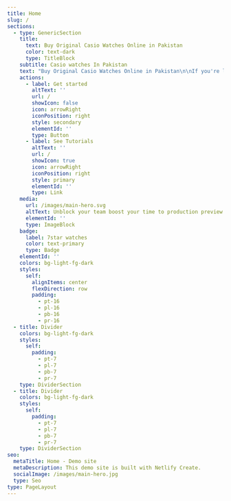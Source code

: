 ```yaml
---
title: Home
slug: /
sections:
  - type: GenericSection
    title:
      text: Buy Original Casio Watches Online in Pakistan
      color: text-dark
      type: TitleBlock
    subtitle: Casio watches In Pakistan
    text: "Buy Original Casio Watches Online in Pakistan\n\nIf you're looking to buy original Casio watches online in Pakistan, 7star.pk is your go-to destination. Casio, a brand synonymous with precision, durability, and style, offers a wide range of watches that cater to various tastes and preferences. Whether you are a sports enthusiast, a professional, or someone who appreciates classic designs, Casio has a watch for you.\n\nWhy Choose Casio Watches?[ Casio watches](https://7star.pk/original_casio_watches_in_pakistan/) are renowned for their innovative technology and reliable performance. Here are some reasons why Casio stands out:\n\nDurability: Casio watches are built to last. Many models feature shock-resistant designs and water resistance, making them suitable for all kinds of activities and environments. Advanced Features: From GPS and solar power to tide graphs and moon data, Casio watches incorporate a variety of advanced features that cater to diverse needs. Style and Variety: Casio offers a wide range of styles, from the classic G-Shock and Baby-G series to the sophisticated Edifice and Pro Trek collections. Affordability: Despite their high quality and advanced features, Casio watches are reasonably priced, offering excellent value for money. Popular Casio Watch Collections G-Shock: Known for its toughness, the G-Shock series is perfect for those who need a watch that can withstand harsh conditions. It is popular among athletes, military personnel, and outdoor enthusiasts. Baby-G: A smaller, more colorful version of the G-Shock, Baby-G watches are designed for women who want a stylish yet durable watch. Edifice: Combining sporty aesthetics with advanced technology, the Edifice series is ideal for professionals who need a watch that looks good in both casual and formal settings. Pro Trek: Designed for outdoor adventurers, Pro Trek watches come equipped with features like altimeters, barometers, and compasses. Vintage: If you appreciate retro designs, Casio's Vintage collection offers classic looks with modern reliability. Why Buy from 7star.pk? When you buy from\_[7star.pk](https://7star.pk/original_casio_watches_in_pakistan/), you are assured of authenticity and quality. Here’s why 7star.pk is the best place to buy original Casio watches in Pakistan:\n\nGenuine Products: 7star.pk guarantees that all watches are 100% original and come with a warranty. Wide Selection: They offer an extensive range of Casio watches, ensuring you find the perfect model that suits your style and needs. Competitive Prices: Enjoy competitive pricing on all Casio watches, ensuring you get the best deal. Convenient Shopping: With user-friendly navigation, detailed product descriptions, and high-quality images, 7star.pk makes online shopping a breeze. Secure Payments: Multiple payment options, including cash on delivery, ensure a secure and hassle-free shopping experience. Customer Support: Dedicated customer service to help you with any queries and provide after-sales support. How to Choose the Right Casio Watch When selecting a Casio watch, consider the following factors:\n\nPurpose: Determine the primary use of the watch. Are you looking for a watch for daily wear, sports activities, or formal occasions? Features: Identify the features that are important to you, such as water resistance, GPS, or solar power. Style: Choose a style that complements your personality and wardrobe. Budget: Set a budget and find a watch that offers the best features and style within your price range. Conclusion For those looking to buy original Casio watches online in Pakistan,\_[7star.pk](https://7star.pk/original_casio_watches_in_pakistan/)\_offers the best selection, prices, and shopping experience. Whether you need a robust G-Shock for adventurous pursuits, a stylish Baby-G for everyday wear, or an elegant Edifice for professional settings, 7star.pk has you covered. Visit their website today to explore their extensive collection and find the perfect Casio watch for you.\n\nKeywords: buy original [Casio watches online in Pakistan](https://7star.pk/original_casio_watches_in_pakistan/), , , Baby-G, Edifice, Pro Trek, 7star.pk, authentic Casio watches, durable watches, advanced features, stylish watches, affordable watches.\n\nLSI Keywords: Casio watch collections, best Casio watches, Casio watch features, Casio watch prices in Pakistan, where to buy Casio watches, genuine Casio watches, online watch shopping, Casio G-Shock, Casio Baby-G, Casio Edifice, Casio Pro Trek, Casio Vintage collection.\n\n\n\n"
    actions:
      - label: Get started
        altText: ''
        url: /
        showIcon: false
        icon: arrowRight
        iconPosition: right
        style: secondary
        elementId: ''
        type: Button
      - label: See Tutorials
        altText: ''
        url: /
        showIcon: true
        icon: arrowRight
        iconPosition: right
        style: primary
        elementId: ''
        type: Link
    media:
      url: /images/main-hero.svg
      altText: Unblock your team boost your time to production preview
      elementId: ''
      type: ImageBlock
    badge:
      label: 7star watches
      color: text-primary
      type: Badge
    elementId: ''
    colors: bg-light-fg-dark
    styles:
      self:
        alignItems: center
        flexDirection: row
        padding:
          - pt-16
          - pl-16
          - pb-16
          - pr-16
  - title: Divider
    colors: bg-light-fg-dark
    styles:
      self:
        padding:
          - pt-7
          - pl-7
          - pb-7
          - pr-7
    type: DividerSection
  - title: Divider
    colors: bg-light-fg-dark
    styles:
      self:
        padding:
          - pt-7
          - pl-7
          - pb-7
          - pr-7
    type: DividerSection
seo:
  metaTitle: Home - Demo site
  metaDescription: This demo site is built with Netlify Create.
  socialImage: /images/main-hero.jpg
  type: Seo
type: PageLayout
---
```

